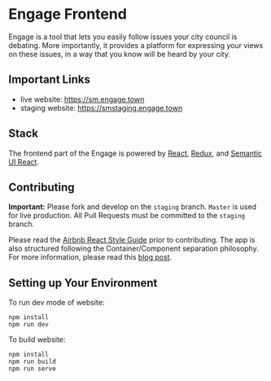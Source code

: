 # Engage Frontend
Engage is a tool that lets you easily follow issues your city council is debating. More importantly, it provides a platform for expressing your views on these issues, in a way that you know will be heard by your city.

## Important Links
* live website: https://sm.engage.town
* staging website: https://smstaging.engage.town

## Stack
The frontend part of the Engage is powered by [React](https://reactjs.org/), [Redux](https://redux.js.org/), and [Semantic UI React](https://react.semantic-ui.com/). 

## Contributing
**Important:** Please fork and develop on the `staging` branch. `Master` is used for live production. All Pull Requests must be committed to the `staging` branch.

Please read the [Airbnb React Style Guide](https://github.com/airbnb/javascript/tree/master/react#table-of-contents) prior to contributing. The app is also structured following the Container/Component separation philosophy. For more information, please read this [blog post](https://medium.com/@dan_abramov/smart-and-dumb-components-7ca2f9a7c7d0).

## Setting up Your Environment
To run dev mode of website:
```
npm install
npm run dev
```

To build website:
```
npm install
npm run build
npm run serve
```
